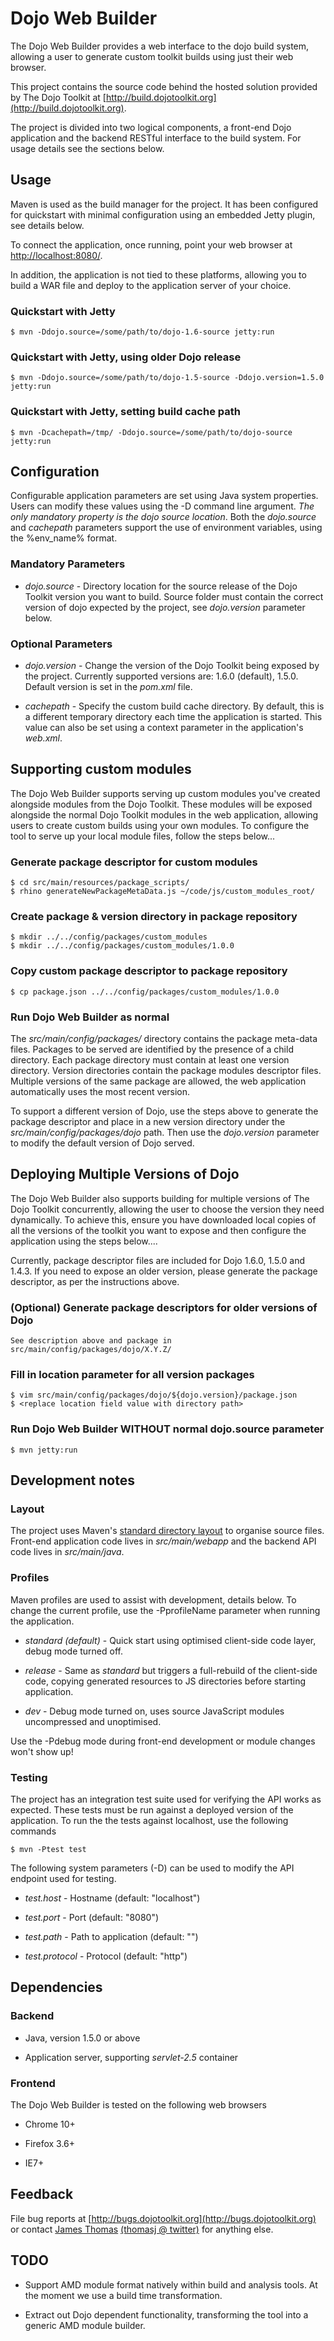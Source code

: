 Dojo Web Builder
================

The Dojo Web Builder provides a web interface to the dojo build system,
allowing a user to generate custom toolkit builds using just their web browser. 

This project contains the source code behind the hosted solution provided by
The Dojo Toolkit at [http://build.dojotoolkit.org](http://build.dojotoolkit.org).

The project is divided into two logical components, a front-end Dojo application
and the backend RESTful interface to the build system. For usage details see the 
sections below. 

Usage
-----

Maven is used as the build manager for the project. It has been configured for
quickstart with minimal configuration using an embedded Jetty plugin, see details below. 

To connect the application, once running, point your web browser 
at [http://localhost:8080/](http://localhost:8080/).

In addition, the application is not tied to these
platforms, allowing you to build a WAR file and deploy to the application
server of your choice. 

### Quickstart with Jetty
	$ mvn -Ddojo.source=/some/path/to/dojo-1.6-source jetty:run

### Quickstart with Jetty, using older Dojo release
	$ mvn -Ddojo.source=/some/path/to/dojo-1.5-source -Ddojo.version=1.5.0 jetty:run

### Quickstart with Jetty, setting build cache path 
    $ mvn -Dcachepath=/tmp/ -Ddojo.source=/some/path/to/dojo-source jetty:run

Configuration 
-----

Configurable application parameters are set using Java system properties. Users 
can modify these values using the -D command line argument. _The only mandatory 
property is the dojo source location_. Both the _dojo.source_ and _cachepath_ parameters
support the use of environment variables, using the %env\_name% format.

### Mandatory Parameters 

* _dojo.source_ - Directory location for the source release of the Dojo Toolkit
  version you want to build. Source folder must contain the correct version of dojo expected
  by the project, see _dojo.version_ parameter below.

### Optional Parameters 

* _dojo.version_ - Change the version of the Dojo Toolkit being exposed by the
project. Currently supported versions are: 1.6.0 (default), 1.5.0. Default version
is set in the _pom.xml_ file. 

* _cachepath_ - Specify the custom build cache directory. By default, this
is a different temporary directory each time the application is started. This 
value can also be set using a context parameter in the application's _web.xml_.

Supporting custom modules
----

The Dojo Web Builder supports serving up custom modules you've created alongside
modules from the Dojo Toolkit. These modules will be exposed alongside the normal
Dojo Toolkit modules in the web application, allowing users to create custom
builds using your own modules. To configure the tool to serve up your local module 
files, follow the steps below...

### Generate package descriptor for custom modules
    $ cd src/main/resources/package_scripts/
    $ rhino generateNewPackageMetaData.js ~/code/js/custom_modules_root/

### Create package & version directory in package repository
    $ mkdir ../../config/packages/custom_modules
    $ mkdir ../../config/packages/custom_modules/1.0.0

### Copy custom package descriptor to package repository 
    $ cp package.json ../../config/packages/custom_modules/1.0.0

### Run Dojo Web Builder as normal

The _src/main/config/packages/_ directory contains the package meta-data files. Packages to be served
are identified by the presence of a child directory. Each package directory must contain at least one 
version directory. Version directories contain the package modules descriptor files. Multiple versions 
of the same package are allowed, the web application automatically uses the most recent version.

To support a different version of Dojo, use the steps above to generate the package descriptor and place
in a new version directory under the _src/main/config/packages/dojo_ path. Then use the _dojo.version_ 
parameter to modify the default version of Dojo served.

Deploying Multiple Versions of Dojo 
----

The Dojo Web Builder also supports building for multiple versions of The Dojo
Toolkit concurrently, allowing the user to choose the version they need
dynamically. To achieve this, ensure you have downloaded local copies of all the
versions of the toolkit you want to expose and then configure the application using 
the steps below.... 

Currently, package descriptor files are included for Dojo 1.6.0, 1.5.0 and
1.4.3. If you need to expose an older version, please generate the package
descriptor, as per the instructions above. 

### (Optional) Generate package descriptors for older versions of Dojo 
    See description above and package in src/main/config/packages/dojo/X.Y.Z/

### Fill in location parameter for all version packages
    $ vim src/main/config/packages/dojo/${dojo.version}/package.json
    $ <replace location field value with directory path>

### Run Dojo Web Builder WITHOUT normal dojo.source parameter 
    $ mvn jetty:run

Development notes
---

### Layout 

The project uses Maven's 
[standard directory layout](http://maven.apache.org/guides/introduction/introduction-to-the-standard-directory-layout.html) 
to organise source files. Front-end application code lives in _src/main/webapp_ and the 
backend API code lives in _src/main/java_. 

### Profiles

Maven profiles are used to assist with development, details below. To change the 
current profile, use the -PprofileName parameter when running the application. 

* _standard (default)_ - Quick start using optimised client-side code layer, debug mode turned off.

* _release_ - Same as _standard_ but triggers a full-rebuild of the client-side code, copying generated
resources to JS directories before starting application.

* _dev_ - Debug mode turned on, uses source JavaScript modules uncompressed and unoptimised.

Use the -Pdebug mode during front-end development or module changes won't show up! 

### Testing

The project has an integration test suite used for verifying the API works as expected. These tests 
must be run against a deployed version of the application. To run the the tests against localhost, use
the following commands 

    $ mvn -Ptest test

The following system parameters (-D) can be used to modify the API endpoint used for testing. 

* _test.host_ - Hostname (default: "localhost")

* _test.port_ - Port (default: "8080")

* _test.path_ - Path to application (default: "")

* _test.protocol_ - Protocol (default: "http")


Dependencies
------------

### Backend 

* Java, version 1.5.0 or above

* Application server, supporting _servlet-2.5_ container 

### Frontend 

The Dojo Web Builder is tested on the following web browsers 

* Chrome 10+

* Firefox 3.6+

* IE7+ 

Feedback
--------

File bug reports at [http://bugs.dojotoolkit.org](http://bugs.dojotoolkit.org) 
or contact [James Thomas](http://github.com/jthomas) [(thomasj @ twitter)](http://twitter.com/thomasj) for anything else.

TODO
--

* Support AMD module format natively within build and analysis tools. At the moment we use a build time 
transformation. 

* Extract out Dojo dependent functionality, transforming the tool into a generic AMD module builder. 
